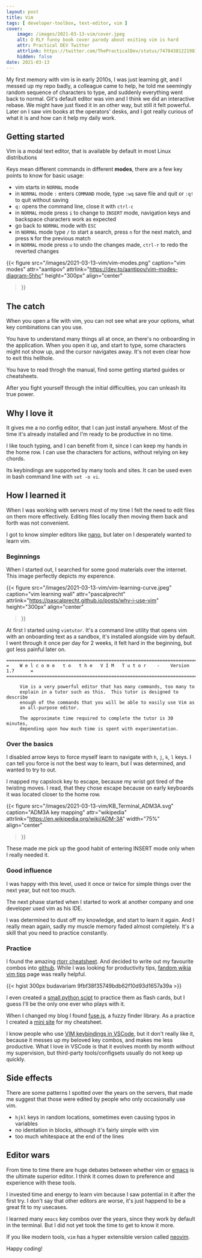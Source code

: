 ```yaml
---
layout: post
title: Vim
tags: [ developer-toolbox, text-editor, vim ]
cover:
    image: /images/2021-03-13-vim/cover.jpeg
    alt: O RLY funny book cover parody about exiting vim is hard
    attr: Practical DEV Twitter
    attrlink: https://twitter.com/ThePracticalDev/status/747843812219813888/photo/1
    hidden: false
date: 2021-03-13
---
```


My first memory with vim is in early 2010s, I was just learning git, and I messed up my repo badly,
a colleague came to help, he told me seemingly random sequence of characters to type,
and suddenly everything went back to normal. Git's default editor was vim and I think we did an interactive rebase.
We might have just fixed it in an other way, but still it felt powerful.
Later on I saw vim books at the operators' desks, and I got really curious of what it is and how can it help my daily work.

<!--more-->

## Getting started

Vim is a modal text editor, that is available by default in most Linux distributions

Keys mean different commands in different **modes**,
there are a few key points to know for basic usage:

- vim starts in `NORMAL` mode
- in `NORMAL` mode `:` enters `COMMAND` mode, type `:wq` save file and quit or `:q!` to quit without saving
- `q:` opens the command line, close it with `ctrl-c`
- in `NORMAL` mode press `i` to change to `INSERT` mode, navigation keys and backspace characters work as expected
- go back to `NORMAL` mode with `ESC`
- in `NORMAL` mode type `/` to start a search, press `n` for the next match, and press `N` for the previous match
- in `NORMAL` mode press `u` to undo the changes made, `ctrl-r` to redo the reverted changes

{{< figure
    src="/images/2021-03-13-vim/vim-modes.png"
    caption="vim modes"
    attr="aantipov"
    attrlink="https://dev.to/aantipov/vim-modes-diagram-5hhc"
    height="300px"
    align="center"
>}}

## The catch

When you open a file with vim, you can not see what are your options, what key combinations can you use.

You have to understand many things all at once, an there's no onboarding in the application.
When you open it up, and start to type, some characters might not show up, and the cursor navigates away.
It's not even clear how to exit this hellhole.

You have to read throgh the manual, find some getting started guides or cheatsheets.

After you fight yourself through the initial difficulties, you can unleash its true power.

## Why I love it

It gives me a no config editor, that I can just install anywhere.
Most of the time it's already installed and I'm ready to be productive in no time.

I like touch typing, and I can benefit from it, since I can keep my hands in the home row.
I can use the characters for actions, without relying on key chords.

Its keybindings are supported by many tools and sites.
It can be used even in bash command line with `set -o vi`.

## How I learned it

When I was working with servers most of my time I felt the need to edit files on them more effectively.
Editing files locally then moving them back and forth was not convenient.

I got to know simpler editors like [nano](https://en.wikipedia.org/wiki/GNU_nano),
but later on I desperately wanted to learn vim.

### Beginnings

When I started out, I searched for some good materials over the internet. This image perfectly depicts my experence.

{{< figure
    src="/images/2021-03-13-vim/vim-learning-curve.jpeg"
    caption="vim learning wall"
    attr="pascalprecht"
    attrlink="https://pascalprecht.github.io/posts/why-i-use-vim"
    height="300px"
    align="center"
>}}

At first I started using `vimtutor`.
It's a command line utility that opens vim with an onboarding text as a sandbox,
it's installed alongside vim by default.
I went through it once per day for 2 weeks, it felt hard in the beginning, but got less painful later on.

```text
===============================================================================
=    W e l c o m e   t o   t h e   V I M   T u t o r    -    Version 1.7      =
===============================================================================

     Vim is a very powerful editor that has many commands, too many to
     explain in a tutor such as this.  This tutor is designed to describe
     enough of the commands that you will be able to easily use Vim as
     an all-purpose editor.

     The approximate time required to complete the tutor is 30 minutes,
     depending upon how much time is spent with experimentation.

```

### Over the basics

I disabled arrow keys to force myself learn to navigate with `h`, `j`, `k`, `l` keys.
I can tell you force is not the best way to learn, but I was determined, and wanted to try to out.

I mapped my capslock key to escape, because my wrist got tired of the twisting moves.
I read, that they chose escape because on early keyboards it was located closer to the home row.

{{< figure
    src="/images/2021-03-13-vim/KB_Terminal_ADM3A.svg"
    caption="ADM3A key mapping"
    attr="wikipedia"
    attrlink="https://en.wikipedia.org/wiki/ADM-3A"
    width="75%"
    align="center"
>}}

These made me pick up the good habit of entering INSERT mode only when I really needed it.

### Good influence

I was happy with this level, used it once or twice for simple things over the next year, but not too much.

The next phase started when I started to work at another company and one developer used vim as his IDE.

I was determined to dust off my knowledge, and start to learn it again.
And I really mean again, sadly my muscle memory faded almost completely.
It's a skill that you need to practice constantly.

### Practice

I found the amazing [rtorr cheatsheet](https://vim.rtorr.com/).
And decided to write out my favourite combos into
[github](https://github.com/budavariam/learn-vim/blob/master/vim-cheatsheet.md).
While I was looking for productivity tips,
[fandom wikia vim tips](https://vim.fandom.com/wiki/Vim_Tips_Wiki) page was really helpful.

{{< hgist 300px budavariam 9fbf38f35749bdb62f10d93d1657a39a >}}

I even created a
[small python scipt](https://github.com/budavariam/learn-vim/blob/master/practice.py)
to practice them as flash cards, but I guess I'll be the only one ever who plays with it.

When I changed my blog I found [fuse.js](https://fusejs.io/), a fuzzy finder library.
As a practice I created a [mini site](https://budavariam.github.io/learn-vim/) for my cheatsheet.

I know people who use
[VIM keybindings in VSCode](https://marketplace.visualstudio.com/items?itemName=vscodevim.vim),
but it don't really like it,
because it messes up my beloved key combos, and makes me less productive.
What I love in VSCode is that it evolves month by month without my supervision,
but third-party tools/configsets usually do not keep up quickly.

## Side effects

There are some patterns I spotted over the years on the servers,
that made me suggest that those were edited by people who only occasionally use vim.

- `hjkl` keys in random locations, sometimes even causing typos in variables
- no identation in blocks, although it's fairly simple with vim
- too much whitespace at the end of the lines

## Editor wars

From time to time there are huge debates between whether vim or
[emacs](https://www.gnu.org/software/emacs/) is the ultimate superior editor.
I think it comes down to preference and experience with these tools.

I invested time and energy to learn vim because I saw potential in it after the first try.
I don't say that other editors are worse, it's just happend to be a great fit to my usecases.

I learned many `emacs` key combos over the years, since they work by default in the terminal.
But I did not yet took the time to get to know it more.

If you like modern tools, `vim` has a hyper extensible version called [neovim](https://neovim.io/).

Happy coding!
